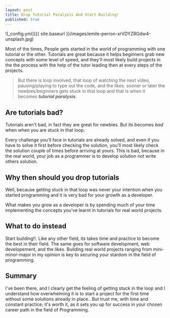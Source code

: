 ```yaml
---
layout: post
title: Drop Tutorial Paralysis And Start Building!
published: true
---
```


![_config.yml]({{ site.baseurl }}/images/emile-perron-xrVDYZRGdw4-unsplash.jpg)

Most of the times, People gets started in the world of programming with one
tutorial or the other. Tutorials are great because it helps beginners grab new
concepts with some level of speed, and they'll most likely build projects in the
the process with the help of the tutor leading then at every steps of the projects.

>But there is loop involved, that loop of watching the next video, pausing/playing
to type out the code, and the likes. sooner or later the newbies/beginners gets
stuck in that loop and that is when it becomes **_tutorial paralysis_**.

## Are tutorials bad?

Tutorials aren't bad, in fact they are great for newbies. But its becomes *bad* when
when you are stuck in that loop.

Every challenge you'll face in tutorials are already solved, and even if you have
to solve it first before checking the solution, you'll most likely check the solution
couple of times before arriving at yours. This is bad, because in the real world, 
your job as a programmer is to develop solution not write others solution.

## Why then should you drop tutorials

Well, because getting stuck in that loop was never your intention when you started
programming and it is very bad for your growth as a developer.

What makes you grow as a developer is by spending much of your time implementing
the concepts you've learnt in tutorials for real world projects.

## What to do instead

Start building!!. Like any other field, its takes time and practice to become the
best in their field. The same goes for  software development, web developement, and
the likes. Building real world projects ranging from mini-minor-major in  my opinion
is key to securing your stardom in the field of programming.

## Summary

I've been there, and I clearly get the feeling of getting stuck in the loop and
I understand how overwhelming it is to start a project for the first time without
some solutions already in place.. But trust me, with time and constant practice;
it's worth it, as it sets you up for success in your chosen career path in the
field of Programming.
